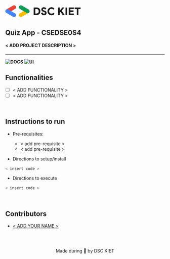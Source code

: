 <p align="left">
	<img width="240" src="https://raw.githubusercontent.com/dsckiet/resources/master/dsckiet-logo.png" />
	<h2 align="left"> Quiz App - CSEDSE0S4 </h2>
	<h4 align="left"> < ADD PROJECT DESCRIPTION > <h4>
</p>

---
[![DOCS](https://img.shields.io/badge/Documentation-see%20docs-green?style=for-the-badge&logo=appveyor)](INSERT_LINK_FOR_DOCS_HERE) 
  [![UI ](https://img.shields.io/badge/User%20Interface-Link%20to%20UI-orange?style=for-the-badge&logo=appveyor)](INSERT_UI_LINK_HERE)


## Functionalities
- [ ]  < ADD FUNCTIONALITY >
- [ ]  < ADD FUNCTIONALITY >

<br>


## Instructions to run

* Pre-requisites:
	-  < add pre-requisite >
	-  < add pre-requisite >

* Directions to setup/install
```bash
< insert code >
```

* Directions to execute

```bash
< insert code >
```

<br>

## Contributors

* [ < ADD YOUR NAME > ](ADD_PROFILE_URL_HERE)



<br>
<br>

<p align="center">
	Made during 🌙 by DSC KIET
</p>
